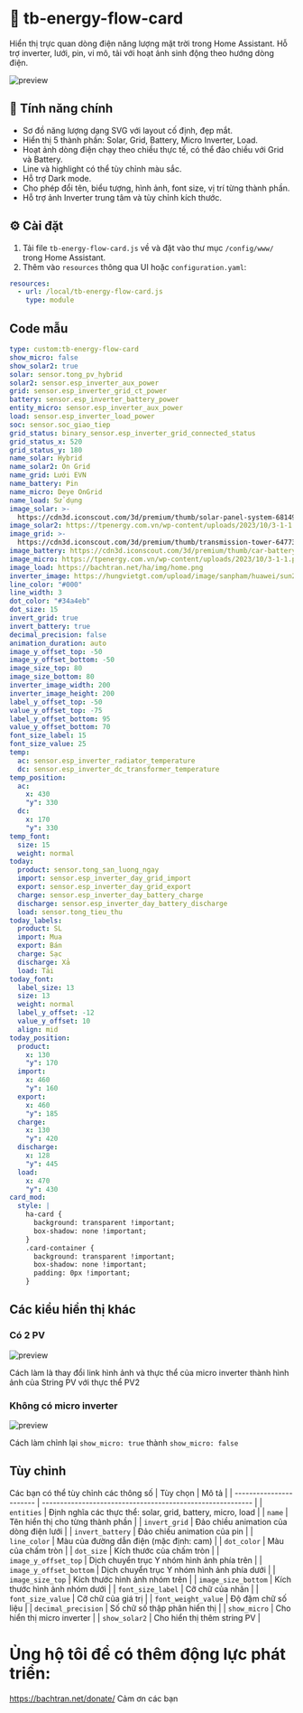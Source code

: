 # 🧭 tb-energy-flow-card

Hiển thị trực quan dòng điện năng lượng mặt trời trong Home Assistant. Hỗ trợ inverter, lưới, pin, vi mô, tải với hoạt ảnh sinh động theo hướng dòng điện.

![preview](preview.png)

## 🔧 Tính năng chính

- Sơ đồ năng lượng dạng SVG với layout cố định, đẹp mắt.
- Hiển thị 5 thành phần: Solar, Grid, Battery, Micro Inverter, Load.
- Hoạt ảnh dòng điện chạy theo chiều thực tế, có thể đảo chiều với Grid và Battery.
- Line và highlight có thể tùy chỉnh màu sắc.
- Hỗ trợ Dark mode.
- Cho phép đổi tên, biểu tượng, hình ảnh, font size, vị trí từng thành phần.
- Hỗ trợ ảnh Inverter trung tâm và tùy chỉnh kích thước.

## ⚙️ Cài đặt

1. Tải file `tb-energy-flow-card.js` về và đặt vào thư mục `/config/www/` trong Home Assistant.
2. Thêm vào `resources` thông qua UI hoặc `configuration.yaml`:

```yaml
resources:
  - url: /local/tb-energy-flow-card.js
    type: module
```

## Code mẫu
```yaml
type: custom:tb-energy-flow-card
show_micro: false
show_solar2: true
solar: sensor.tong_pv_hybrid
solar2: sensor.esp_inverter_aux_power
grid: sensor.esp_inverter_grid_ct_power
battery: sensor.esp_inverter_battery_power
entity_micro: sensor.esp_inverter_aux_power
load: sensor.esp_inverter_load_power
soc: sensor.soc_giao_tiep
grid_status: binary_sensor.esp_inverter_grid_connected_status
grid_status_x: 520
grid_status_y: 180
name_solar: Hybrid
name_solar2: On Grid
name_grid: Lưới EVN
name_battery: Pin
name_micro: Deye OnGrid
name_load: Sử dụng
image_solar: >-
  https://cdn3d.iconscout.com/3d/premium/thumb/solar-panel-system-6814926-5602608.png
image_solar2: https://tpenergy.com.vn/wp-content/uploads/2023/10/3-1-1.png
image_grid: >-
  https://cdn3d.iconscout.com/3d/premium/thumb/transmission-tower-6477336-5559823.png
image_battery: https://cdn3d.iconscout.com/3d/premium/thumb/car-battery-15130326-12271944.png
image_micro: https://tpenergy.com.vn/wp-content/uploads/2023/10/3-1-1.png
image_load: https://bachtran.net/ha/img/home.png
inverter_image: https://hungvietgt.com/upload/image/sanpham/huawei/sun20005-6k-lb0.png
line_color: "#000"
line_width: 3
dot_color: "#34a4eb"
dot_size: 15
invert_grid: true
invert_battery: true
decimal_precision: false
animation_duration: auto
image_y_offset_top: -50
image_y_offset_bottom: -50
image_size_top: 80
image_size_bottom: 80
inverter_image_width: 200
inverter_image_height: 200
label_y_offset_top: -50
value_y_offset_top: -75
label_y_offset_bottom: 95
value_y_offset_bottom: 70
font_size_label: 15
font_size_value: 25
temp:
  ac: sensor.esp_inverter_radiator_temperature
  dc: sensor.esp_inverter_dc_transformer_temperature
temp_position:
  ac:
    x: 430
    "y": 330
  dc:
    x: 170
    "y": 330
temp_font:
  size: 15
  weight: normal
today:
  product: sensor.tong_san_luong_ngay
  import: sensor.esp_inverter_day_grid_import
  export: sensor.esp_inverter_day_grid_export
  charge: sensor.esp_inverter_day_battery_charge
  discharge: sensor.esp_inverter_day_battery_discharge
  load: sensor.tong_tieu_thu
today_labels:
  product: SL
  import: Mua
  export: Bán
  charge: Sạc
  discharge: Xả
  load: Tải
today_font:
  label_size: 13
  size: 13
  weight: normal
  label_y_offset: -12
  value_y_offset: 10
  align: mid
today_position:
  product:
    x: 130
    "y": 170
  import:
    x: 460
    "y": 160
  export:
    x: 460
    "y": 185
  charge:
    x: 130
    "y": 420
  discharge:
    x: 128
    "y": 445
  load:
    x: 470
    "y": 430
card_mod:
  style: |
    ha-card {
      background: transparent !important;
      box-shadow: none !important;
    }
    .card-container {
      background: transparent !important;
      box-shadow: none !important;
      padding: 0px !important; 
    }

```
## Các kiểu hiển thị khác

### Có 2 PV
![preview](preview2.png)

Cách làm là thay đổi link hình ảnh và thực thể của micro inverter thành hình ảnh của String PV với thực thể PV2

### Không có micro inverter
![preview](preview3.png)

Cách làm chỉnh lại `show_micro: true` thành `show_micro: false`


## Tùy chỉnh
Các bạn có thể tùy chỉnh các thông số
| Tùy chọn                | Mô tả                                                      |
| ----------------------- | ---------------------------------------------------------- |
| `entities`              | Định nghĩa các thực thể: solar, grid, battery, micro, load |
| `name`                  | Tên hiển thị cho từng thành phần                           |
| `invert_grid`           | Đảo chiều animation của dòng điện lưới                     |
| `invert_battery`        | Đảo chiều animation của pin                                |
| `line_color`            | Màu của đường dẫn điện (mặc định: cam)                     |
| `dot_color`             | Màu của chấm tròn                                          |
| `dot_size`              | Kích thước của chấm tròn                                   |
| `image_y_offset_top`    | Dịch chuyển trục Y nhóm hình ảnh phía trên                 |
| `image_y_offset_bottom` | Dịch chuyển trục Y nhóm hình ảnh phía dưới                 |
| `image_size_top`        | Kích thước hình ảnh nhóm trên                              |
| `image_size_bottom`     | Kích thước hình ảnh nhóm dưới                              |
| `font_size_label`       | Cỡ chữ của nhãn                                            |
| `font_size_value`       | Cỡ chữ của giá trị                                         |
| `font_weight_value`     | Độ đậm chữ số liệu                                         |
| `decimal_precision`     | Số chữ số thập phân hiển thị                               |
| `show_micro`            | Cho hiển thị micro inverter                                |
| `show_solar2`           | Cho hiển thị thêm string PV                                |

# Ủng hộ tôi để có thêm động lực phát triển:
https://bachtran.net/donate/
Cảm ơn các bạn
